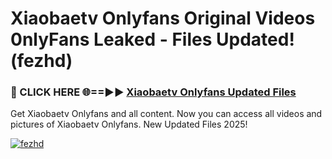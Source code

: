 # Xiaobaetv Onlyfans Original Videos 0nlyFans Leaked - Files Updated! (fezhd)

<h3>🔴 CLICK HERE 🌐==►► <a href="https://tinyurl.com/2jnfzry5" rel="nofollow">Xiaobaetv Onlyfans Updated Files</a></h3>

Get Xiaobaetv Onlyfans and all content. Now you can access all videos and pictures of Xiaobaetv Onlyfans. New Updated Files 2025!

[![fezhd](https://i.imgur.com/GyGTBgg.gif)](https://tinyurl.com/2jnfzry5)
